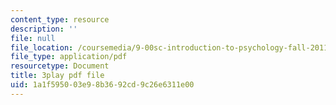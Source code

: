 ```yaml
---
content_type: resource
description: ''
file: null
file_location: /coursemedia/9-00sc-introduction-to-psychology-fall-2011/1a1f595003e98b3692cd9c26e6311e00_SjjGiqf96rI.pdf
file_type: application/pdf
resourcetype: Document
title: 3play pdf file
uid: 1a1f5950-03e9-8b36-92cd-9c26e6311e00
---
```

